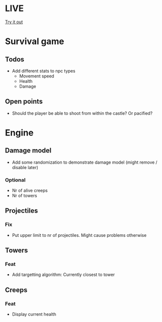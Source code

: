 # LIVE
[Try it out](https://lucb31.github.io/game-engine-go/)

# Survival game
## Todos
- Add different stats to npc types
    - Movement speed
    - Health
    - Damage 

## Open points
- Should the player be able to shoot from within the castle? Or pacified?

# Engine

## Damage model
- Add some randomization to demonstrate damage model (might remove / disable later) 

### Optional
- Nr of alive creeps
- Nr of towers

## Projectiles
### Fix
- Put upper limit to nr of projectiles. Might cause problems otherwise

## Towers

### Feat
- Add targetting algorithm: Currently closest to tower 

## Creeps
### Feat
- Display current health

